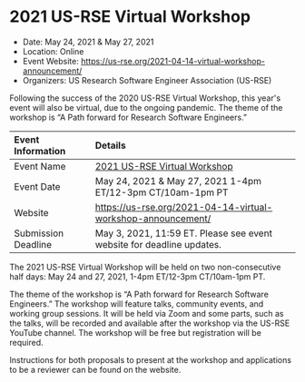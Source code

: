 # 2021 US-RSE Virtual Workshop

- Date: May 24, 2021 & May 27, 2021
- Location: Online
- Event Website: https://us-rse.org/2021-04-14-virtual-workshop-announcement/
- Organizers: US Research Software Engineer Association (US-RSE)
			   
<!-- deck text start -->
Following the success of the 2020 US-RSE Virtual Workshop, this year's event will also be virtual, due to the ongoing pandemic. The theme of the workshop is “A Path forward for Research Software Engineers.”
<!-- deck text end -->

Event Information | Details
:--- | :---			   
Event Name | [2021 US-RSE Virtual Workshop](https://us-rse.org/2021-04-14-virtual-workshop-announcement/)
Event Date | May 24, 2021 & May 27, 2021  1-4pm ET/12-3pm CT/10am-1pm PT
Website | https://us-rse.org/2021-04-14-virtual-workshop-announcement/
Submission Deadline | May 3, 2021, 11:59 ET. Please see event website for deadline updates.

The 2021 US-RSE Virtual Workshop will be held on two non-consecutive half days: May 24 and 27, 2021, 1-4pm ET/12-3pm CT/10am-1pm PT.
 
The theme of the workshop is “A Path forward for Research Software Engineers.” The workshop will feature talks, community events, and working group sessions. It will be held via Zoom and some parts, such as the talks, will be recorded and available after the workshop via the US-RSE YouTube channel. The workshop will be free but registration will be required.

Instructions for both proposals to present at the workshop and applications to be a reviewer can be found on the website. 

<!---
Publish: yes
Pinned: no
Topics: software engineering, conferences and workshops
RSS update: 2021-04-16
--->
